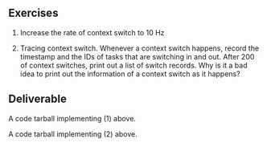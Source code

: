 ## Exercises

1. Increase the rate of context switch to 10 Hz

2. Tracing context switch. Whenever a context switch happens, record the timestamp and the IDs of tasks that are switching in and out. After 200 of context switches, print out a list of switch records. Why is it a bad idea to print out the information of a context switch as it happens? 

  

## Deliverable

A code tarball implementing (1) above. 

A code tarball implementing (2) above. 

  <!---- 1. Add `printf` to all main kernel functions to output information about the current memory and processor state. Make sure that the state diagrams, that I've added to the end of the RPi OS part of this lesson, are correct.  (You do not necessarily need to output all state each time, but as soon as some major event happens you can output current stack pointer, or address of the object that has just been allocated, or whatever you consider necessary. Think about some mechanism to prevent information overflow) --->

<!---- 1. Introduce a way to assign priority to the tasks. Make sure that a task with higher priority gets more processor time that the one with lower priority. 1. Allow user processes to use FP/SIMD registers. Those registers should be saved in the task context and swapped during the context switch. --->

   
